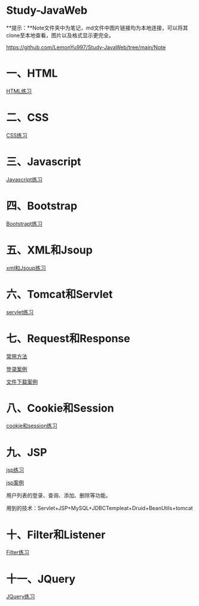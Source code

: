 # Study-JavaWeb

**提示：**Note文件夹中为笔记，md文件中图片链接均为本地连接，可以将其clone至本地查看，图片以及格式显示更完全。

https://github.com/LemonYu997/Study-JavaWeb/tree/main/Note

# 一、HTML

[HTML练习](https://github.com/LemonYu997/Study-JavaWeb/tree/main/HTML)

# 二、CSS

[CSS练习](https://github.com/LemonYu997/Study-JavaWeb/tree/main/CSS)

# 三、Javascript

[Javascript练习](https://github.com/LemonYu997/Study-JavaWeb/tree/main/JavaScript)

# 四、Bootstrap

[Bootstrapt练习](https://github.com/LemonYu997/Study-JavaWeb/tree/main/Bootstrap)

# 五、XML和Jsoup

[xml和Jsoup练习](https://github.com/LemonYu997/Study-JavaWeb/tree/main/xml)

# 六、Tomcat和Servlet

[servlet练习](https://github.com/LemonYu997/Study-JavaWeb/tree/main/Servlet)

# 七、Request和Response

[常用方法](https://github.com/LemonYu997/Study-JavaWeb/tree/main/Servlet)

[登录案例](https://github.com/LemonYu997/Study-JavaWeb/tree/main/login_test)

[文件下载案例](https://github.com/LemonYu997/Study-JavaWeb/tree/main/Servlet/src/web/download)

# 八、Cookie和Session

[cookie和session练习](https://github.com/LemonYu997/Study-JavaWeb/tree/main/Cookie)

# 九、JSP

[jsp练习](https://github.com/LemonYu997/Study-JavaWeb/tree/main/jsp)

[jsp案例](https://github.com/LemonYu997/Study-JavaWeb/tree/main/jsp_case)

用户列表的登录、查询、添加、删除等功能。

用到的技术：Servlet+JSP+MySQL+JDBCTempleat+Druid+BeanUtils+tomcat

# 十、Filter和Listener

[Filter练习](https://github.com/LemonYu997/Study-JavaWeb/tree/main/Filter)

# 十一、JQuery

[JQuery练习](https://github.com/LemonYu997/Study-JavaWeb/tree/main/JQuery)